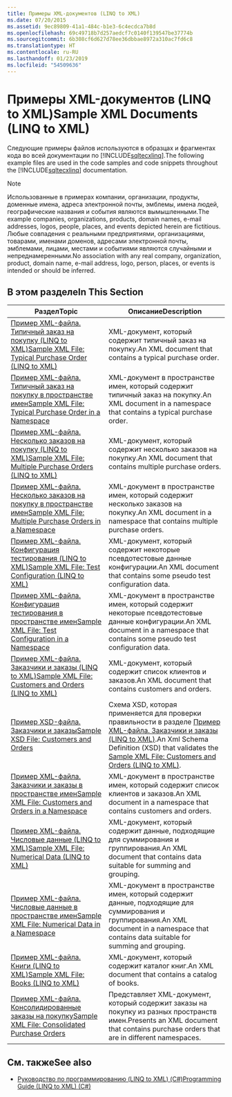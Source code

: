 ```yaml
---
title: Примеры XML-документов (LINQ to XML)
ms.date: 07/20/2015
ms.assetid: 9ec89809-41a1-484c-b1e3-6c4ecdca7b8d
ms.openlocfilehash: 69c49718b7d257aedcf7c0140f139547be37774b
ms.sourcegitcommit: 6b308cf6d627d78ee36dbbae8972a310ac7fd6c8
ms.translationtype: HT
ms.contentlocale: ru-RU
ms.lasthandoff: 01/23/2019
ms.locfileid: "54509636"
---
```

# <a name="sample-xml-documents-linq-to-xml"></a><span data-ttu-id="88ebf-102">Примеры XML-документов (LINQ to XML)</span><span class="sxs-lookup"><span data-stu-id="88ebf-102">Sample XML Documents (LINQ to XML)</span></span>
<span data-ttu-id="88ebf-103">Следующие примеры файлов используются в образцах и фрагментах кода во всей документации по [!INCLUDE[sqltecxlinq](~/includes/sqltecxlinq-md.md)].</span><span class="sxs-lookup"><span data-stu-id="88ebf-103">The following example files are used in the code samples and code snippets throughout the [!INCLUDE[sqltecxlinq](~/includes/sqltecxlinq-md.md)] documentation.</span></span>  
  
> [!NOTE]
>  <span data-ttu-id="88ebf-104">Использованные в примерах компании, организации, продукты, доменные имена, адреса электронной почты, эмблемы, имена людей, географические названия и события являются вымышленными.</span><span class="sxs-lookup"><span data-stu-id="88ebf-104">The example companies, organizations, products, domain names, e-mail addresses, logos, people, places, and events depicted herein are fictitious.</span></span> <span data-ttu-id="88ebf-105">Любые совпадения с реальными предприятиями, организациями, товарами, именами доменов, адресами электронной почты, эмблемами, лицами, местами и событиями являются случайными и непреднамеренными.</span><span class="sxs-lookup"><span data-stu-id="88ebf-105">No association with any real company, organization, product, domain name, e-mail address, logo, person, places, or events is intended or should be inferred.</span></span>  
  
## <a name="in-this-section"></a><span data-ttu-id="88ebf-106">В этом разделе</span><span class="sxs-lookup"><span data-stu-id="88ebf-106">In This Section</span></span>  
  
|<span data-ttu-id="88ebf-107">Раздел</span><span class="sxs-lookup"><span data-stu-id="88ebf-107">Topic</span></span>|<span data-ttu-id="88ebf-108">Описание</span><span class="sxs-lookup"><span data-stu-id="88ebf-108">Description</span></span>|  
|-----------|-----------------|  
|[<span data-ttu-id="88ebf-109">Пример XML-файла. Типичный заказ на покупку (LINQ to XML)</span><span class="sxs-lookup"><span data-stu-id="88ebf-109">Sample XML File: Typical Purchase Order (LINQ to XML)</span></span>](../../../../csharp/programming-guide/concepts/linq/sample-xml-file-typical-purchase-order-linq-to-xml-1.md)|<span data-ttu-id="88ebf-110">XML-документ, который содержит типичный заказ на покупку.</span><span class="sxs-lookup"><span data-stu-id="88ebf-110">An XML document that contains a typical purchase order.</span></span>|  
|[<span data-ttu-id="88ebf-111">Пример XML-файла. Типичный заказ на покупку в пространстве имен</span><span class="sxs-lookup"><span data-stu-id="88ebf-111">Sample XML File: Typical Purchase Order in a Namespace</span></span>](../../../../csharp/programming-guide/concepts/linq/sample-xml-file-typical-purchase-order-in-a-namespace.md)|<span data-ttu-id="88ebf-112">XML-документ в пространстве имен, который содержит типичный заказ на покупку.</span><span class="sxs-lookup"><span data-stu-id="88ebf-112">An XML document in a namespace that contains a typical purchase order.</span></span>|  
|[<span data-ttu-id="88ebf-113">Пример XML-файла. Несколько заказов на покупку (LINQ to XML)</span><span class="sxs-lookup"><span data-stu-id="88ebf-113">Sample XML File: Multiple Purchase Orders (LINQ to XML)</span></span>](../../../../csharp/programming-guide/concepts/linq/sample-xml-file-multiple-purchase-orders-linq-to-xml.md)|<span data-ttu-id="88ebf-114">XML-документ, который содержит несколько заказов на покупку.</span><span class="sxs-lookup"><span data-stu-id="88ebf-114">An XML document that contains multiple purchase orders.</span></span>|  
|[<span data-ttu-id="88ebf-115">Пример XML-файла. Несколько заказов на покупку в пространстве имен</span><span class="sxs-lookup"><span data-stu-id="88ebf-115">Sample XML File: Multiple Purchase Orders in a Namespace</span></span>](../../../../csharp/programming-guide/concepts/linq/sample-xml-file-multiple-purchase-orders-in-a-namespace.md)|<span data-ttu-id="88ebf-116">XML-документ в пространстве имен, который содержит несколько заказов на покупку.</span><span class="sxs-lookup"><span data-stu-id="88ebf-116">An XML document in a namespace that contains multiple purchase orders.</span></span>|  
|[<span data-ttu-id="88ebf-117">Пример XML-файла. Конфигурация тестирования (LINQ to XML)</span><span class="sxs-lookup"><span data-stu-id="88ebf-117">Sample XML File: Test Configuration (LINQ to XML)</span></span>](../../../../csharp/programming-guide/concepts/linq/sample-xml-file-test-configuration-linq-to-xml.md)|<span data-ttu-id="88ebf-118">XML-документ, который содержит некоторые псевдотестовые данные конфигурации.</span><span class="sxs-lookup"><span data-stu-id="88ebf-118">An XML document that contains some pseudo test configuration data.</span></span>|  
|[<span data-ttu-id="88ebf-119">Пример XML-файла. Конфигурация тестирования в пространстве имен</span><span class="sxs-lookup"><span data-stu-id="88ebf-119">Sample XML File: Test Configuration in a Namespace</span></span>](../../../../csharp/programming-guide/concepts/linq/sample-xml-file-test-configuration-in-a-namespace1.md)|<span data-ttu-id="88ebf-120">XML-документ в пространстве имен, который содержит некоторые псевдотестовые данные конфигурации.</span><span class="sxs-lookup"><span data-stu-id="88ebf-120">An XML document in a namespace that contains some pseudo test configuration data.</span></span>|  
|[<span data-ttu-id="88ebf-121">Пример XML-файла. Заказчики и заказы (LINQ to XML)</span><span class="sxs-lookup"><span data-stu-id="88ebf-121">Sample XML File: Customers and Orders (LINQ to XML)</span></span>](../../../../csharp/programming-guide/concepts/linq/sample-xml-file-customers-and-orders-linq-to-xml-2.md)|<span data-ttu-id="88ebf-122">XML-документ, который содержит список клиентов и заказов.</span><span class="sxs-lookup"><span data-stu-id="88ebf-122">An XML document that contains customers and orders.</span></span>|  
|[<span data-ttu-id="88ebf-123">Пример XSD-файла. Заказчики и заказы</span><span class="sxs-lookup"><span data-stu-id="88ebf-123">Sample XSD File: Customers and Orders</span></span>](../../../../csharp/programming-guide/concepts/linq/sample-xsd-file-customers-and-orders1.md)|<span data-ttu-id="88ebf-124">Схема XSD, которая применяется для проверки правильности в разделе [Пример XML-файла. Заказчики и заказы (LINQ to XML)](../../../../csharp/programming-guide/concepts/linq/sample-xml-file-customers-and-orders-linq-to-xml-2.md).</span><span class="sxs-lookup"><span data-stu-id="88ebf-124">An Xml Schema Definition (XSD) that validates the [Sample XML File: Customers and Orders (LINQ to XML)](../../../../csharp/programming-guide/concepts/linq/sample-xml-file-customers-and-orders-linq-to-xml-2.md).</span></span>|  
|[<span data-ttu-id="88ebf-125">Пример XML-файла. Заказчики и заказы в пространстве имен</span><span class="sxs-lookup"><span data-stu-id="88ebf-125">Sample XML File: Customers and Orders in a Namespace</span></span>](../../../../csharp/programming-guide/concepts/linq/sample-xml-file-customers-and-orders-in-a-namespace.md)|<span data-ttu-id="88ebf-126">XML-документ в пространстве имен, который содержит список клиентов и заказов.</span><span class="sxs-lookup"><span data-stu-id="88ebf-126">An XML document in a namespace that contains customers and orders.</span></span>|  
|[<span data-ttu-id="88ebf-127">Пример XML-файла. Числовые данные (LINQ to XML)</span><span class="sxs-lookup"><span data-stu-id="88ebf-127">Sample XML File: Numerical Data (LINQ to XML)</span></span>](../../../../csharp/programming-guide/concepts/linq/sample-xml-file-numerical-data-linq-to-xml.md)|<span data-ttu-id="88ebf-128">XML-документ, который содержит данные, подходящие для суммирования и группирования.</span><span class="sxs-lookup"><span data-stu-id="88ebf-128">An XML document that contains data suitable for summing and grouping.</span></span>|  
|[<span data-ttu-id="88ebf-129">Пример XML-файла. Числовые данные в пространстве имен</span><span class="sxs-lookup"><span data-stu-id="88ebf-129">Sample XML File: Numerical Data in a Namespace</span></span>](../../../../csharp/programming-guide/concepts/linq/sample-xml-file-numerical-data-in-a-namespace.md)|<span data-ttu-id="88ebf-130">XML-документ в пространстве имен, который содержит данные, подходящие для суммирования и группирования.</span><span class="sxs-lookup"><span data-stu-id="88ebf-130">An XML document in a namespace that contains data suitable for summing and grouping.</span></span>|  
|[<span data-ttu-id="88ebf-131">Пример XML-файла. Книги (LINQ to XML)</span><span class="sxs-lookup"><span data-stu-id="88ebf-131">Sample XML File: Books (LINQ to XML)</span></span>](../../../../csharp/programming-guide/concepts/linq/sample-xml-file-books-linq-to-xml.md)|<span data-ttu-id="88ebf-132">XML-документ, который содержит каталог книг.</span><span class="sxs-lookup"><span data-stu-id="88ebf-132">An XML document that contains a catalog of books.</span></span>|  
|[<span data-ttu-id="88ebf-133">Пример XML-файла. Консолидированные заказы на покупку</span><span class="sxs-lookup"><span data-stu-id="88ebf-133">Sample XML File: Consolidated Purchase Orders</span></span>](../../../../csharp/programming-guide/concepts/linq/sample-xml-file-consolidated-purchase-orders.md)|<span data-ttu-id="88ebf-134">Представляет XML-документ, который содержит заказы на покупку из разных пространств имен.</span><span class="sxs-lookup"><span data-stu-id="88ebf-134">Presents an XML document that contains purchase orders that are in different namespaces.</span></span>|  
  
## <a name="see-also"></a><span data-ttu-id="88ebf-135">См. также</span><span class="sxs-lookup"><span data-stu-id="88ebf-135">See also</span></span>

- [<span data-ttu-id="88ebf-136">Руководство по программированию (LINQ to XML) (C#)</span><span class="sxs-lookup"><span data-stu-id="88ebf-136">Programming Guide (LINQ to XML) (C#)</span></span>](../../../../csharp/programming-guide/concepts/linq/programming-guide-linq-to-xml.md)
